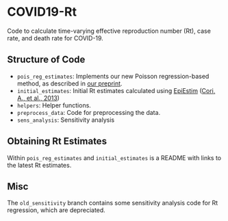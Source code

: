 # COVID19-Rt

Code to calculate time-varying effective reproduction number (Rt), case rate, and death rate for COVID-19.

## Structure of Code

+ `pois_reg_estimates`: Implements our new Poisson regression-based method, as described in [our preprint](https://www.medrxiv.org/content/10.1101/2021.03.12.21253496v1).
+ `initial_estimates`: Initial Rt estimates calculated using [EpiEstim](https://cran.r-project.org/package=EpiEstim) ([Cori, A., et al., 2013](https://doi.org/10.1093/aje/kwt133))
+ `helpers`: Helper functions.
+ `preprocess_data`: Code for preprocessing the data.
+ `sens_analysis`: Sensitivity analysis

## Obtaining Rt Estimates

Within `pois_reg_estimates` and `initial_estimates` is a README with links to the latest Rt estimates.

## Misc

The `old_sensitivity` branch contains some sensitivity analysis code for Rt regression, which are depreciated.

